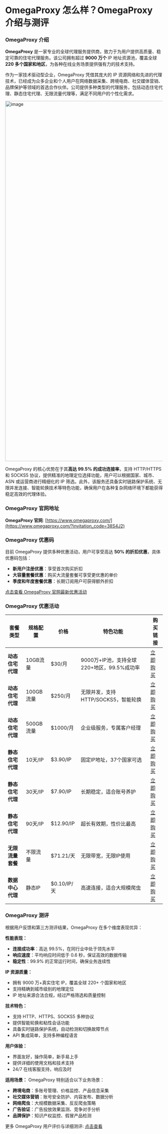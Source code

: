 # OmegaProxy 怎么样？OmegaProxy 介绍与测评

### OmegaProxy 介绍

**OmegaProxy** 是一家专业的全球代理服务提供商，致力于为用户提供高质量、稳定可靠的住宅代理服务。该公司拥有超过 **9000 万个** IP 地址资源池，覆盖全球 **220 多个国家和地区**，为各种在线业务场景提供强有力的技术支持。

作为一家技术驱动型企业，OmegaProxy 凭借其庞大的 IP 资源网络和先进的代理技术，已经成为众多企业和个人用户在网络数据采集、跨境电商、社交媒体营销、品牌保护等领域的首选合作伙伴。公司提供多种类型的代理服务，包括动态住宅代理、静态住宅代理、无限流量代理等，满足不同用户的个性化需求。

<img width="2818" height="1149" alt="image" src="https://github.com/user-attachments/assets/aa5cce0f-bcc4-4ec3-855c-8359ea7e7f79" />

OmegaProxy 的核心优势在于其**高达 99.5% 的成功连接率**，支持 HTTP/HTTPS 和 SOCKS5 协议，提供精准的地理定位选择功能，用户可以根据国家、城市、ASN 或运营商进行精细化的 IP 筛选。此外，该服务还具备实时链路保护系统、无限并发连接、智能轮换技术等特色功能，确保用户在各种复杂网络环境下都能获得稳定高效的代理体验。

### OmegaProxy 官网地址

**OmegaProxy 官网**: [https://www.omegaproxy.com/](https://www.omegaproxy.com/?invitation_code=38S4J2)

### OmegaProxy 优惠码

目前 OmegaProxy 提供多种优惠活动，用户可享受高达 **50% 的折扣优惠**，具体优惠码包括：

- **新用户注册优惠**：享受首次购买折扣
- **大容量套餐优惠**：购买大流量套餐可享受更优惠的单价
- **季度和年度套餐优惠**：长期订阅用户可获得额外折扣

[点击查看 OmegaProxy 官网最新优惠活动](https://www.omegaproxy.com/?invitation_code=38S4J2)

### OmegaProxy 优惠活动

| 套餐类型 | 规格配置 | 价格 | 特色功能 | 购买链接 |
|---------|----------|------|----------|----------|
| **动态住宅代理** | 10GB流量 | $30/月 | 9000万+IP池，支持全球220+地区，99.5%成功率 | [立即购买](https://www.omegaproxy.com/?invitation_code=38S4J2) |
| **动态住宅代理** | 100GB流量 | $250/月 | 无限并发，支持HTTP/SOCKS5，智能轮换 | [立即购买](https://www.omegaproxy.com/?invitation_code=38S4J2) |
| **动态住宅代理** | 500GB流量 | $1000/月 | 企业级服务，专属客户经理 | [立即购买](https://www.omegaproxy.com/?invitation_code=38S4J2) |
| **静态住宅代理** | 10天/IP | $3.90/IP | 固定IP地址，37个国家可选 | [立即购买](https://www.omegaproxy.com/?invitation_code=38S4J2) |
| **静态住宅代理** | 30天/IP | $7.90/IP | 长期稳定，适合账号养护 | [立即购买](https://www.omegaproxy.com/?invitation_code=38S4J2) |
| **静态住宅代理** | 90天/IP | $12.90/IP | 超长有效期，性价比最高 | [立即购买](https://www.omegaproxy.com/?invitation_code=38S4J2) |
| **无限流量套餐** | 不限流量 | $71.21/天 | 无限带宽，无限IP使用 | [立即购买](https://www.omegaproxy.com/?invitation_code=38S4J2) |
| **数据中心代理** | 静态IP | $0.10/IP/天 | 高速连接，适合大规模爬虫 | [立即购买](https://www.omegaproxy.com/?invitation_code=38S4J2) |

### OmegaProxy 测评

根据用户反馈和第三方测评结果，OmegaProxy 在多个维度表现优异：

**性能表现：**
- **连接成功率**：高达 99.5%，在同行业中处于领先水平
- **响应速度**：平均响应时间低于 0.6 秒，保证高效的数据传输
- **稳定性**：99.9% 的正常运行时间，确保业务连续性

**IP 资源质量：**
- 拥有 9000 万+真实住宅 IP，覆盖全球 220+ 个国家和地区
- 支持精确到城市级别的地理定位
- IP 地址来源合法合规，经过严格筛选和质量控制

**技术特色：**
- 支持 HTTP、HTTPS、SOCKS5 多种协议
- 提供智能轮换和粘性会话功能
- 具备实时链路保护系统，自动检测和切换故障节点
- API 集成简单，支持多种编程语言

**用户体验：**
- 界面友好，操作简单，新手易上手
- 提供详细的使用文档和技术支持
- 24/7 在线客服支持，响应及时

**适用场景：**
OmegaProxy 特别适合以下业务场景：
- **跨境电商**：多账号管理、价格监控、产品信息采集
- **社交媒体营销**：账号安全防护、内容发布、数据分析
- **网络爬虫**：大规模数据采集、反反爬虫策略
- **广告验证**：广告投放效果监测、竞争对手分析
- **品牌保护**：知识产权监控、假冒产品检测

更多 OmegaProxy 用户评价与详细测评: [点击查看](https://www.omegaproxy.com/?invitation_code=38S4J2)
